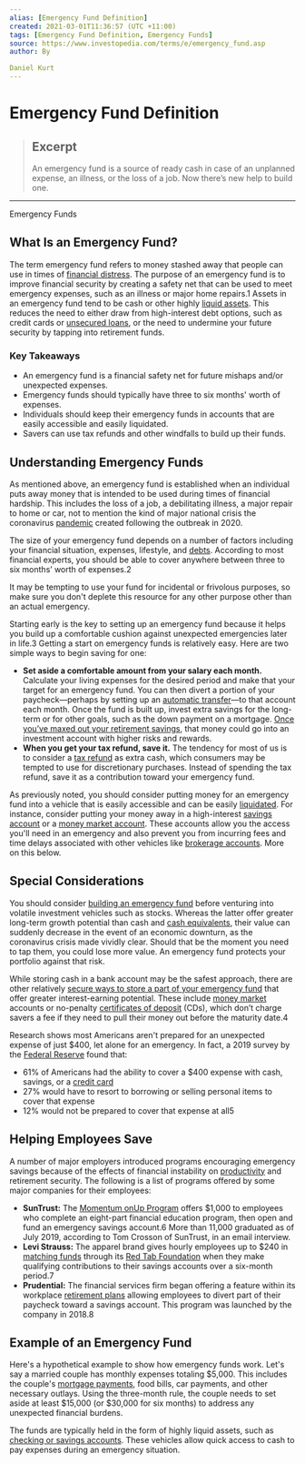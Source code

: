 ```yaml
---
alias: [Emergency Fund Definition]
created: 2021-03-01T11:36:57 (UTC +11:00)
tags: [Emergency Fund Definition, Emergency Funds]
source: https://www.investopedia.com/terms/e/emergency_fund.asp
author: By

Daniel Kurt
---
```


# Emergency Fund Definition

> ## Excerpt
> An emergency fund is a source of ready cash in case of an unplanned expense, an illness, or the loss of a job. Now there’s new help to build one.

---

Emergency Funds
## What Is an Emergency Fund?

The term emergency fund refers to money stashed away that people can use in times of [financial distress](https://www.investopedia.com/terms/f/financial_distress.asp). The purpose of an emergency fund is to improve financial security by creating a safety net that can be used to meet emergency expenses, such as an illness or major home repairs.1 Assets in an emergency fund tend to be cash or other highly [liquid assets](https://www.investopedia.com/terms/l/liquidasset.asp). This reduces the need to either draw from high-interest debt options, such as credit cards or [unsecured loans](https://www.investopedia.com/terms/u/unsecuredloan.asp), or the need to undermine your future security by tapping into retirement funds.

### Key Takeaways

-    An emergency fund is a financial safety net for future mishaps and/or unexpected expenses.
-   Emergency funds should typically have three to six months' worth of expenses.
-   Individuals should keep their emergency funds in accounts that are easily accessible and easily liquidated.
-   Savers can use tax refunds and other windfalls to build up their funds.

## Understanding Emergency Funds

As mentioned above, an emergency fund is established when an individual puts away money that is intended to be used during times of financial hardship. This includes the loss of a job, a debilitating illness, a major repair to home or car, not to mention the kind of major national crisis the coronavirus [pandemic](https://www.investopedia.com/special-economic-impact-of-pandemics-4800597) created following the outbreak in 2020.

The size of your emergency fund depends on a number of factors including your financial situation, expenses, lifestyle, and [debts](https://www.investopedia.com/terms/d/debt.asp). According to most financial experts, you should be able to cover anywhere between three to six months’ worth of expenses.2

It may be tempting to use your fund for incidental or frivolous purposes, so make sure you don't deplete this resource for any other purpose other than an actual emergency.

Starting early is the key to setting up an emergency fund because it helps you build up a comfortable cushion against unexpected emergencies later in life.3 Getting a start on emergency funds is relatively easy. Here are two simple ways to begin saving for one:

-   **Set aside a comfortable amount from your salary each month.** Calculate your living expenses for the desired period and make that your target for an emergency fund. You can then divert a portion of your paycheck—perhaps by setting up an [automatic transfer](https://www.investopedia.com/terms/a/automatic-transfer-of-funds.asp)—to that account each month. Once the fund is built up, invest extra savings for the long-term or for other goals, such as the down payment on a mortgage. [Once you’ve maxed out your retirement savings](https://www.investopedia.com/articles/personal-finance/070615/i-maxed-out-my-401k-now-what.asp), that money could go into an investment account with higher risks and rewards.
-   **When you get your tax refund, save it.** The tendency for most of us is to consider a [tax refund](https://www.investopedia.com/terms/t/tax-refund.asp) as extra cash, which consumers may be tempted to use for discretionary purchases. Instead of spending the tax refund, save it as a contribution toward your emergency fund.

As previously noted, you should consider putting money for an emergency fund into a vehicle that is easily accessible and can be easily [liquidated](https://www.investopedia.com/terms/l/liquidate.asp). For instance, consider putting your money away in a high-interest [savings account](https://www.investopedia.com/terms/s/savingsaccount.asp) or a [money market account](https://www.investopedia.com/terms/m/moneymarketaccount.asp). These accounts allow you the access you'll need in an emergency and also prevent you from incurring fees and time delays associated with other vehicles like [brokerage accounts](https://www.investopedia.com/terms/b/brokerageaccount.asp). More on this below.

## Special Considerations

You should consider [building an emergency fund](https://www.investopedia.com/personal-finance/how-to-build-emergency-fund/) before venturing into volatile investment vehicles such as stocks. Whereas the latter offer greater long-term growth potential than cash and [cash equivalents](https://www.investopedia.com/terms/c/cashequivalents.asp), their value can suddenly decrease in the event of an economic downturn, as the coronavirus crisis made vividly clear. Should that be the moment you need to tap them, you could lose more value. An emergency fund protects your portfolio against that risk.

While storing cash in a bank account may be the safest approach, there are other relatively [secure ways to store a part of your emergency fund](https://www.investopedia.com/ask/answers/13/safe-liquid-investment-for-emergencies.asp) that offer greater interest-earning potential. These include [money market](https://www.investopedia.com/terms/m/moneymarket.asp) accounts or no-penalty [certificates of deposit](https://www.investopedia.com/terms/c/certificateofdeposit.asp) (CDs), which don’t charge savers a fee if they need to pull their money out before the maturity date.4

Research shows most Americans aren't prepared for an unexpected expense of just $400, let alone for an emergency. In fact, a 2019 survey by the [Federal Reserve](https://www.investopedia.com/terms/f/federalreservesystem.asp) found that:

-   61% of Americans had the ability to cover a $400 expense with cash, savings, or a [credit card](https://www.investopedia.com/terms/c/creditcard.asp)
-   27% would have to resort to borrowing or selling personal items to cover that expense
-   12% would not be prepared to cover that expense at all5

## Helping Employees Save

A number of major employers introduced programs encouraging emergency savings because of the effects of financial instability on [productivity](https://www.investopedia.com/terms/p/productivity.asp) and retirement security. The following is a list of programs offered by some major companies for their employees:

-   **SunTrust:** The [Momentum onUp Program](https://www.suntrust.com/commercial-corporate-banking/video/momentum-onup-workplace-financial-wellness) offers $1,000 to employees who complete an eight-part financial education program, then open and fund an emergency savings account.6 More than 11,000 graduated as of July 2019, according to Tom Crosson of SunTrust, in an email interview.
-   **Levi Strauss:** The apparel brand gives hourly employees up to $240 in [matching funds](https://www.investopedia.com/terms/m/matchingcontribution.asp) through its [Red Tab Foundation](https://www.redtabfoundation.org/) when they make qualifying contributions to their savings accounts over a six-month period.7
-   **Prudential:** The financial services firm began offering a feature within its workplace [retirement plans](https://www.investopedia.com/terms/r/retirement-planning.asp) allowing employees to divert part of their paycheck toward a savings account. This program was launched by the company in 2018.8

## Example of an Emergency Fund

Here's a hypothetical example to show how emergency funds work. Let's say a married couple has monthly expenses totaling $5,000. This includes the couple's [mortgage payments](https://www.investopedia.com/mortgage/mortgage-rates/payment-structure/), food bills, car payments, and other necessary outlays. Using the three-month rule, the couple needs to set aside at least $15,000 (or $30,000 for six months) to address any unexpected financial burdens.

The funds are typically held in the form of highly liquid assets, such as [checking or savings accounts](https://www.investopedia.com/checking-vs-savings-accounts-4783514). These vehicles allow quick access to cash to pay expenses during an emergency situation.
